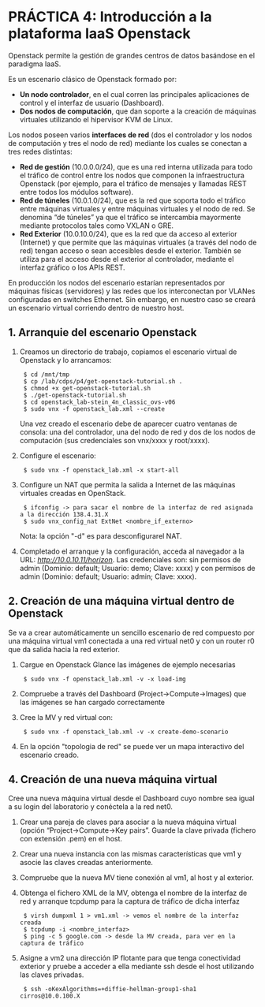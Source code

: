 # PRÁCTICA 4: Introducción a la plataforma IaaS Openstack

Openstack permite la gestión de grandes centros de datos basándose en el paradigma IaaS.

Es un escenario clásico de Openstack formado por:

* **Un nodo controlador**, en el cual corren las principales aplicaciones de control y el interfaz de usuario (Dashboard).
* **Dos nodos de computación**, que dan soporte a la creación de máquinas virtuales utilizando el hipervisor KVM de Linux.

Los nodos poseen varios **interfaces de red** (dos el controlador y los nodos de computación y tres el nodo de red) mediante los cuales se conectan a tres redes distintas:

* **Red de gestión** (10.0.0.0/24), que es una red interna utilizada para todo el tráfico de control entre los nodos que componen la infraestructura Openstack (por ejemplo, para el tráfico de mensajes y llamadas REST entre todos los módulos software).
* **Red de túneles** (10.0.1.0/24), que es la red que soporta todo el tráfico entre máquinas virtuales y entre máquinas virtuales y el nodo de red. Se denomina “de túneles” ya que el tráfico se intercambia mayormente mediante protocolos tales como VXLAN o GRE.
* **Red Exterior** (10.0.10.0/24), que es la red que da acceso al exterior (Internet) y que permite que las máquinas virtuales (a través del nodo de red) tengan acceso o sean accesibles desde el exterior. También se utiliza para el acceso desde el exterior al controlador, mediante el interfaz gráfico o los APIs REST.

En producción los nodos del escenario estarían representados por máquinas físicas (servidores) y las redes que los interconectan por VLANes configuradas en switches Ethernet. Sin embargo, en nuestro caso se creará un escenario virtual corriendo dentro de nuestro host.


## 1. Arranquie del escenario Openstack

1. Creamos un directorio de trabajo, copiamos el escenario virtual de Openstack y lo arrancamos:

		$ cd /mnt/tmp
		$ cp /lab/cdps/p4/get-openstack-tutorial.sh .
		$ chmod +x get-openstack-tutorial.sh
		$ ./get-openstack-tutorial.sh
		$ cd openstack_lab-stein_4n_classic_ovs-v06
		$ sudo vnx -f openstack_lab.xml --create
		
	Una vez creado el escenario debe de aparecer cuatro ventanas de consola:  una del controlador, una del nodo de red y dos de los nodos de computación (sus credenciales son vnx/xxxx y root/xxxx).

2. Configure el escenario:

		$ sudo vnx -f openstack_lab.xml -x start-all
		
3. Configure un NAT que permita la salida a Internet de las máquinas virtuales creadas en OpenStack.

		$ ifconfig -> para sacar el nombre de la interfaz de red asignada a la dirección 138.4.31.X
		$ sudo vnx_config_nat ExtNet <nombre_if_externo>
	
	Nota: la opción "-d" es para desconfigurarel NAT.

4. Completado el arranque y la configuración, acceda al navegador a la URL: *http://10.0.10.11/horizon*. Las credenciales son: sin permisos de admin (Dominio: default; Usuario: demo; Clave: xxxx) y con permisos de admin (Dominio: default; Usuario: admin; Clave: xxxx).

## 2. Creación de una máquina virtual dentro de Openstack

Se va a crear automáticamente un sencillo escenario de red compuesto por una máquina virtual vm1 conectada a una red virtual net0 y con un router r0 que da salida hacia la red exterior.

1. Cargue en Openstack Glance las imágenes de ejemplo necesarias

		$ sudo vnx -f openstack_lab.xml -v -x load-img
2. Compruebe a través del Dashboard (Project->Compute->Images) que las imágenes se han cargado correctamente

3. Cree la MV y red virtual con:

		$ sudo vnx -f openstack_lab.xml -v -x create-demo-scenario
		
4. En la opción "topologia de red" se puede ver un mapa interactivo del escenario creado.


## 4. Creación de una nueva máquina virtual

Cree una nueva máquina virtual desde el Dashboard cuyo nombre sea igual a su login del laboratorio y conéctela a la red net0.

1. Crear una pareja de claves para asociar a la nueva máquina virtual (opción “Project->Compute->Key pairs”. Guarde la clave privada (fichero con extensión .pem) en el host.

2. Crear una nueva instancia con las mismas características que vm1 y asocie las claves creadas anteriormente.

3. Compruebe que la nueva MV tiene conexión al vm1, al host y al exterior.

4. Obtenga el fichero XML de la MV, obtenga el nombre de la interfaz de red y arranque tcpdump para la captura de tráfico de dicha interfaz

		$ virsh dumpxml 1 > vm1.xml -> vemos el nombre de la interfaz creada
		$ tcpdump -i <nombre_interfaz>
		$ ping -c 5 google.com -> desde la MV creada, para ver en la captura de tráfico
		
5. Asigne a vm2 una dirección IP flotante para que tenga conectividad exterior y pruebe a acceder a ella mediante ssh desde el host utilizando las claves privadas.

		$ ssh -oKexAlgorithms=+diffie-hellman-group1-sha1 cirros@10.0.100.X 

	